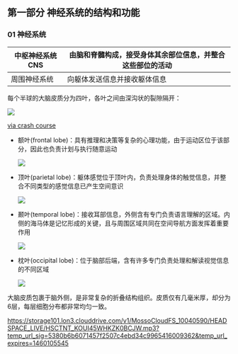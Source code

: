 ## 第一部分 神经系统的结构和功能

### 01 神经系统

中枢神经系统 CNS | 由脑和脊髓构成，接受身体其余部位信息，并整合这些部位的活动
--- | ---
周围神经系统 | 向躯体发送信息并接收躯体信息

每个半球的大脑皮质分为四叶，各叶之间由深沟状的裂隙隔开：

![](http://7xjpra.com1.z0.glb.clouddn.com/cerebral%20cortex.png)

[via crash course](https://youtu.be/vHrmiy4W9C0?t=593)


- 额叶(frontal lobe)：具有推理和决策等复杂的心理功能，由于运动区位于该部分，因此也负责计划与执行随意运动

	![](http://7xjpra.com1.z0.glb.clouddn.com/frontal%20lobes.png)

- 顶叶(parietal lobe)：躯体感觉位于顶叶内，负责处理身体的触觉信息，并整合不同类型的感觉信息已产生空间意识

	![](http://7xjpra.com1.z0.glb.clouddn.com/parietal%20lobes.png)

- 颞叶(temporal lobe)：接收耳部信息，外侧含有专门负责语言理解的区域。内侧的海马体是记忆形成的关键，且与周围区域共同在空间导航方面发挥着重要作用

	![](http://7xjpra.com1.z0.glb.clouddn.com/temporal%20lobes.png)

- 枕叶(occipital lobe)：位于脑部后端，含有许多专门负责处理和解读视觉信息的不同区域

	![](http://7xjpra.com1.z0.glb.clouddn.com/occipital%20lobes.png)




大脑皮质包裹于脑外侧，是非常复杂的折叠结构组织。皮质仅有几毫米厚，却分为6层，每层细胞分布都非常均匀一致。

https://storage101.lon3.clouddrive.com/v1/MossoCloudFS_10040590/HEADSPACE_LIVE/HSCTNT_KOUI45WHKZK0BCJW.mp3?temp_url_sig=5380b6b6071457f2507c4ebd34c9965416009362&temp_url_expires=1460105545